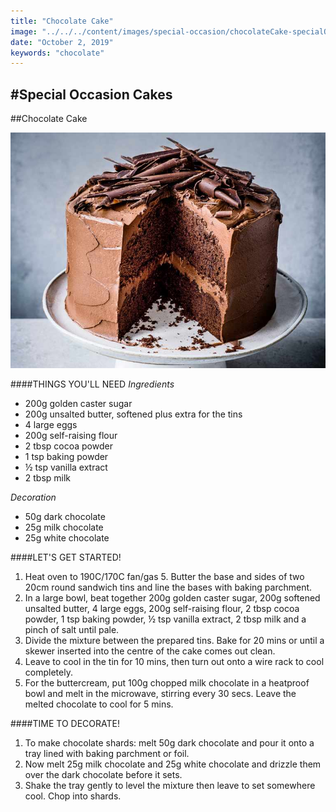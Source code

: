 ```yaml
---
title: "Chocolate Cake"
image: "../../../content/images/special-occasion/chocolateCake-specialOccasion-cake-20.jpg"
date: "October 2, 2019"
keywords: "chocolate"
---
```

#Special Occasion Cakes
---

##Chocolate Cake

![Image](../../../content/images/special-occasion/chocolateCake-specialOccasion-cake-20.jpg) 

####THINGS YOU'LL NEED
*Ingredients*
* 200g golden caster sugar
* 200g unsalted butter, softened plus extra for the tins
* 4 large eggs
* 200g self-raising flour
* 2 tbsp cocoa powder
* 1 tsp baking powder
* ½ tsp vanilla extract
* 2 tbsp milk
 
*Decoration*
* 50g dark chocolate
* 25g milk chocolate
* 25g white chocolate

####LET'S GET STARTED!
1. Heat oven to 190C/170C fan/gas 5. Butter the base and sides of two 20cm round sandwich tins and line the bases with baking parchment.
2. In a large bowl, beat together 200g golden caster sugar, 200g softened unsalted butter, 4 large eggs, 200g self-raising flour, 2 tbsp cocoa powder, 1 tsp baking powder, ½ tsp vanilla extract, 2 tbsp milk and a pinch of salt until pale.
3. Divide the mixture between the prepared tins. Bake for 20 mins or until a skewer inserted into the centre of the cake comes out clean.
4. Leave to cool in the tin for 10 mins, then turn out onto a wire rack to cool completely.
5. For the buttercream, put 100g chopped milk chocolate in a heatproof bowl and melt in the microwave, stirring every 30 secs. Leave the melted chocolate to cool for 5 mins.

####TIME TO DECORATE!
1. To make chocolate shards: melt 50g dark chocolate and pour it onto a tray lined with baking parchment or foil.
2. Now melt 25g milk chocolate and 25g white chocolate and drizzle them over the dark chocolate before it sets.
3. Shake the tray gently to level the mixture then leave to set somewhere cool. Chop into shards.

